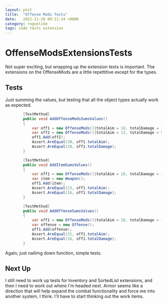 ```yaml
---
layout: post
title:  "Offense Mods Tests"
date:   2021-11-20 09:11:34 +0000
category: roguelike
tags: code tests extension
---
```


# OffenseModsExtensionsTests
Not super exciting, but wrapping up the extension tests is important. The extensions on the OffenseMods are a little repettitive except for the types.  

## Tests
Just summing the values, but testing that all the object types actually work as expected.  

``` csharp
        [TestMethod]
        public void AddOffenseModsSumsValues()
        {
            var off1 = new OffenseMods(){totalAim = 18, totalDamage = 11};
            var off2 = new OffenseMods(){totalAim = 12, totalDamage = 9};
            off1.Add(off2);
            Assert.AreEqual(30, off1.totalAim);
            Assert.AreEqual(20, off1.totalDamage);
        }

        [TestMethod]
        public void AddItemSumsValues()
        {
            var off1 = new OffenseMods(){totalAim = 18, totalDamage = 11};
            var item = new Weapon();
            off1.Add(item);
            Assert.AreEqual(23, off1.totalAim);
            Assert.AreEqual(16, off1.totalDamage);
        }

        [TestMethod]
        public void AddOffenseSumsValues()
        {
            var off1 = new OffenseMods(){totalAim = 18, totalDamage = 11};
            var offense = new Offense();
            off1.Add(offense);
            Assert.AreEqual(21, off1.totalAim);
            Assert.AreEqual(16, off1.totalDamage);
        }
```

Again, just nailimg down function, simple tests.  

## Next Up
I still need to work up tests for Inventory and SortedList extensions, and then I need to work out where I'm headed next. Armor seems like a direction that will help expand the combat functionality and force me into another system, I think. I'll have to start thinking out the work items.  